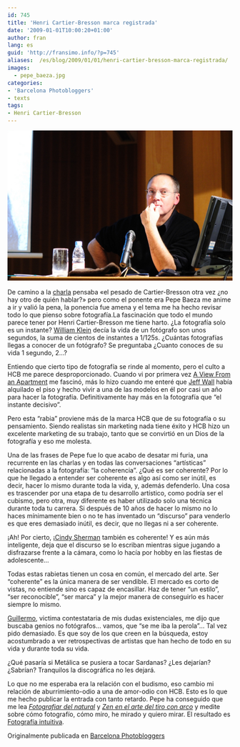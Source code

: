 ```yaml
---
id: 745
title: 'Henri Cartier-Bresson marca registrada'
date: '2009-01-01T10:00:20+01:00'
author: fran
lang: es
guid: 'http://fransimo.info/?p=745'
aliases:  /es/blog/2009/01/01/henri-cartier-bresson-marca-registrada/
images:
  - pepe_baeza.jpg
categories:
- 'Barcelona Photobloggers'
- texts
tags:
- Henri Cartier-Bresson
---
```

![Ciclo de charlas "Iconos, maestros de la fotografía en imágenes": Pepe Baeza habla de Henri Cartier-Bresson](pepe_baeza.jpg)

De camino a la [charla](http://barcelonaphotobloggers.org/2008/10/17/ciclo-de-charlas-iconos-maestros-de-la-fotografia-en-imagenes/) pensaba «el pesado de Cartier-Bresson otra vez ¿no hay otro de quién hablar?» pero como el ponente era Pepe Baeza me anime a ir y valió la pena, la ponencia fue amena y el tema me ha hecho revisar todo lo que pienso sobre fotografía.La fascinación que todo el mundo parece tener por Henri Cartier-Bresson me tiene harto. ¿La fotografía solo es un instante? [William Klein](http://www.masters-of-photography.com/K/klein/klein_boy_pointing_gun.html) decía la vida de un fotógrafo son unos segundos, la suma de cientos de instantes a 1/125s. ¿Cuántas fotografías llegas a conocer de un fotógrafo? Se preguntaba ¿Cuanto conoces de su vida 1 segundo, 2…?

Entiendo que cierto tipo de fotografía se rinde al momento, pero el culto a HCB me parece desproporcionado. Cuando vi por primera vez [A View From an Apartment](http://www.tate.org.uk/modern/exhibitions/jeffwall/rooms/room12.shtm) me fascinó, más lo hizo cuando me enteré que [Jeff Wall](http://es.wikipedia.org/wiki/Jeff_Wall) había alquilado el piso y hecho vivir a una de las modelos en él por casi un año para hacer la fotografía. Definitivamente hay más en la fotografía que “el instante decisivo”.

Pero esta “rabia” proviene más de la marca HCB que de su fotografía o su pensamiento. Siendo realistas sin marketing nada tiene éxito y HCB hizo un excelente marketing de su trabajo, tanto que se convirtió en un Dios de la fotografía y eso me molesta.

Una de las frases de Pepe fue lo que acabo de desatar mi furia, una recurrente en las charlas y en todas las conversaciones “artísticas” relacionadas a la fotografía: “la coherencia”. ¿Qué es ser coherente? Por lo que he llegado a entender ser coherente es algo así como ser inútil, es decir, hacer lo mismo durante toda la vida, y, además defenderlo. Una cosa es trascender por una etapa de tu desarrollo artístico, como podría ser el cubismo, pero otra, muy diferente es haber utilizado solo una técnica durante toda tu carrera. Si después de 10 años de hacer lo mismo no lo haces mínimamente bien o no te has inventado un “discurso” para venderlo es que eres demasiado inútil, es decir, que no llegas ni a ser coherente.

¡Ah! Por cierto, ¡[Cindy Sherman](http://en.wikipedia.org/wiki/Cindy_Sherman) también es coherente! Y es aún más inteligente, deja que el discurso se lo escriban mientras sigue jugando a disfrazarse frente a la cámara, como lo hacía por hobby en las fiestas de adolescente…

Todas estas rabietas tienen un cosa en común, el mercado del arte. Ser “coherente” es la única manera de ser vendible. El mercado es corto de vistas, no entiende sino es capaz de encasillar. Haz de tener “un estilo”, “ser reconocible”, “ser marca” y la mejor manera de conseguirlo es hacer siempre lo mismo.

[Guillermo](http://www.desenfocado.com/), victima contestataria de mis dudas existenciales, me dijo que buscaba genios no fotógrafos… vamos, que “se me iba la perola”… Tal vez pido demasiado. Es que soy de los que creen en la búsqueda, estoy acostumbrado a ver retrospectivas de artistas que han hecho de todo en su vida y durante toda su vida.

¿Qué pasaría si Metálica se pusiera a tocar Sardanas? ¿Les dejarían? ¿Sabrían? Tranquilos la discográfica no les dejará.

Lo que no me esperaba era la relación con el budismo, eso cambio mi relación de aburrimiento-odio a una de amor-odio con HCB. Esto es lo que me hecho publicar la entrada con tanto retardo. Pepe ha conseguido que me lea [_Fotografiar del natural_](http://www.gustavogili.es/ficha_amp.cfm?IDPUBLICACION=550) y [_Zen en el arte del tiro con arco_](http://www.aliarc.es/docs/EUGEN%20HERRIGEL-Zen%20en%20el%20arte%20del%20tiro%20con%20arco.pdf) y medite sobre cómo fotografío, cómo miro, he mirado y quiero mirar. 
El resultado es [Fotografía intuitiva](01_fotografia_intuitiva).

Originalmente publicada en [Barcelona Photobloggers](http://barcelonaphotobloggers.org/2009/01/01/henri-cartier-bresson-marca-registrada/)
